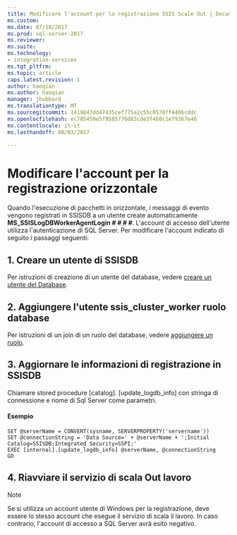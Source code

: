 ```yaml
---
title: Modificare l'account per la registrazione SSIS Scale Out | Documenti Microsoft
ms.custom: 
ms.date: 07/18/2017
ms.prod: sql-server-2017
ms.reviewer: 
ms.suite: 
ms.technology:
- integration-services
ms.tgt_pltfrm: 
ms.topic: article
caps.latest.revision: 1
author: haoqian
ms.author: haoqian
manager: jhubbard
ms.translationtype: MT
ms.sourcegitcommit: 1419847dd47435cef775a2c55c0578ff4406cddc
ms.openlocfilehash: ec785459e5f9585776d83cde3f460c1e79367e46
ms.contentlocale: it-it
ms.lasthandoff: 08/03/2017

---
```

# <a name="change-the-account-for-scale-out-logging"></a>Modificare l'account per la registrazione orizzontale
Quando l'esecuzione di pacchetti in orizzontale, i messaggi di evento vengono registrati in SSISDB a un utente create automaticamente **MS_SSISLogDBWorkerAgentLogin # # # #**. L'account di accesso dell'utente utilizza l'autenticazione di SQL Server. Per modificare l'account indicato di seguito i passaggi seguenti:

## <a name="1-create-a-user-of-ssisdb"></a>1. Creare un utente di SSISDB
Per istruzioni di creazione di un utente del database, vedere [creare un utente del Database](../../relational-databases/security/authentication-access/create-a-database-user.md).

## <a name="2-add-the-user-to-database-role-ssisclusterworker"></a>2. Aggiungere l'utente ssis_cluster_worker ruolo database

Per istruzioni di un join di un ruolo del database, vedere [aggiungere un ruolo](../../relational-databases/security/authentication-access/join-a-role.md).

## <a name="3-update-logging-information-in-ssisdb"></a>3. Aggiornare le informazioni di registrazione in SSISDB
Chiamare stored procedure [catalog]. [update_logdb_info] con stringa di connessione e nome di Sql Server come parametri.

#### <a name="example"></a>Esempio
```tsql
SET @serverName = CONVERT(sysname, SERVERPROPERTY('servername'))
SET @connectionString = 'Data Source=' + @serverName + ';Initial Catalog=SSISDB;Integrated Security=SSPI;'
EXEC [internal].[update_logdb_info] @serverName, @connectionString
GO
```

## <a name="4-restart-scale-out-worker-service"></a>4. Riavviare il servizio di scala Out lavoro

> [!NOTE]
> Se si utilizza un account utente di Windows per la registrazione, deve essere lo stesso account che esegue il servizio di scala il lavoro. In caso contrario, l'account di accesso a SQL Server avrà esito negativo.
